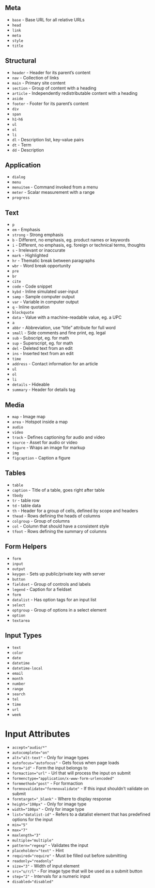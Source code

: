 ## Meta

- `base` - Base URL for all relative URLs
- `head`
- `link`
- `meta`
- `style`
- `title`

## Structural

- `header` - Header for its parent’s content
- `nav` - Collection of links
- `main` - Primary site content
- `section` - Group of content with a heading
- `article` - Independently redistributable content with a heading
- `aside`
- `footer` - Footer for its parent’s content
- `div`
- `span`
- `h1`-`h6`
- `ul`
- `ol`
- `li`
- `dl` - Description list, key-value pairs
- `dt` - Term
- `dd` - Description

## Application

- `dialog`
- `menu`
- `menuitem` - Command invoked from a menu
- `meter` - Scalar measurement with a range
- `progress`

## Text

- `p`
- `em` - Emphasis
- `strong` - Strong emphasis
- `b` - Different, no emphasis, eg. product names or keywords
- `i` - Different, no emphasis, eg. foreign or technical terms, thoughts
- `s` - Irrelevant or inaccurate
- `mark` - Highlighted
- `hr` - Thematic break between paragraphs
- `wbr` - Word break opportunity
- `pre`
- `br`
- `cite`
- `code` - Code snippet
- `kybd` - Inline simulated user-input
- `samp` - Sample computer output
- `var` - Variable in computer output
- `q` - Inline quotation
- `blockquote`
- `data` - Value with a machine-readable value, eg. a UPC
- `a`
- `abbr` - Abbreviation, use “title” attribute for full word
- `small` - Side comments and fine print, eg. legal
- `sub` - Subscript, eg. for math
- `sup` - Superscript, eg. for math
- `del` - Deleted text from an edit
- `ins` - Inserted text from an edit
- `time`
- `address` - Contact information for an article
- `ul`
- `ol`
- `li`
- `details` - Hideable
- `summary` - Header for details tag

## Media

- `map` - Image map
- `area` - Hotspot inside a map
- `audio`
- `video`
- `track` - Defines captioning for audio and video
- `source` - Asset for audio or video
- `figure` - Wraps an image for markup
- `img`
- `figcaption` - Caption a figure

## Tables

- `table`
- `caption` - Title of a table, goes right after table
- `tbody`
- `tr` - table row
- `td` - table data
- `th` - Header for a group of cells, defined by scope and headers
- `thead` - Rows defining the heads of columns
- `colgroup` - Group of columns
- `col` - Column that should have a consistent style
- `tfoot` - Rows defining the summary of columns

## Form Helpers

- `form`
- `input`
- `output`
- `keygen` - Sets up public/private key with server
- `button`
- `fieldset` - Group of controls and labels
- `legend` - Caption for a fieldset
- `form`
- `datalist` - Has option tags for an input list
- `select`
- `optgroup` - Group of options in a select element
- `option`
- `textarea`

## Input Types

- `text`
- `color`
- `date`
- `datetime`
- `datetime-local`
- `email`
- `month`
- `number`
- `range`
- `search`
- `tel`
- `time`
- `url`
- `week`

# Input Attributes

- `accept="audio/*"`
- `autocomplete="on"`
- `alt="alt-text"` - Only for image types
- `autofocus="autofocus"` - Gets focus when page loads
- `form="id"` - Form the input belongs to
- `formaction="url"` - Url that will process the input on submit
- `formenctype="application/x-www-form-urlencoded"`
- `formmethod="post"` - For formaction
- `formnovalidate="formnovalidate"` - If this input shouldn’t validate on submit
- `formtarget="_blank"` - Where to display response
- `height="100px"` - Only for image type
- `width="100px"` - Only for image type
- `list="datalist-id"` - Refers to a datalist element that has predefined options for the input
- `min="5"`
- `max="7"`
- `maxlength="3"`
- `multiple="multiple"`
- `pattern="regexp"` - Validates the input
- `placeholder="text"` - Hint
- `required="require"` - Must be filled out before submitting
- `readonly="readonly"`
- `size="3"` - Width of input element
- `src="u/r/l"` - For image type that will be used as a submit button
- `step="2"` - Intervals for a numeric input
- `disabled="disabled"`
